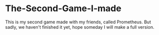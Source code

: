 # The-Second-Game-I-made
This is my second game made with my friends, called Prometheus. But sadly, we haven't finished it yet, hope someday I will make a full version.
